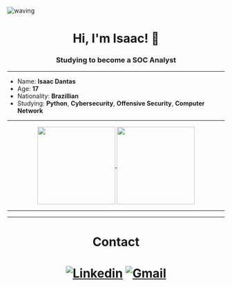  ![waving](https://capsule-render.vercel.app/api?type=waving&height=200&text=Isaac%20Dantas&fontAlignY=40&color=0:00c8ff,100:1467ff,ffcff&fontColor=fff)

<h1 align="center">Hi, I'm Isaac! 👋</h1>
<h3 align="center">Studying to become a SOC Analyst</h3>

----

  - Name: **Isaac Dantas**
  - Age: **17**
  - Nationality: **Brazillian**
  - Studying: **Python**, **Cybersecurity**, **Offensive Security**, **Computer Network**

----
  
  
</div>
<div display="flex">
   <div align="center">
     
   <a href="https://github.com/anuraghazra/github-readme-stats">
     <img align="center" height=180 src="https://github-readme-stats.vercel.app/api?username=CaasiDantas&show_icons=true&theme=github_dark_dimmed" />
   </a>
   <a href="https://github.com/anuraghazra/convoychat">
     <img align="center" height=180em src="https://github-readme-stats.vercel.app/api/top-langs/?username=CaasiDantas&layout=compact&theme=github_dark_dimmed" />
   </a>
   </div>
</div>

----
  
----

<h1 align="center">Contact<h1>
<div align="center">

[![Linkedin](https://img.shields.io/badge/LinkedIn-0077B5?style=for-the-badge&logo=linkedin&logoColor=white
)](https://www.linkedin.com/in/isaac-dantas-73193b244//)
[![Gmail](https://img.shields.io/badge/Gmail-D14836?style=for-the-badge&logo=gmail&logoColor=white
)](mailto:isaac.gthub.prjt@gmail.com)
</div>
